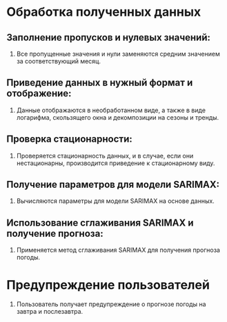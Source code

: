 # Обработка полученных данных

## Заполнение пропусков и нулевых значений:
1. Все пропущенные значения и нули заменяются средним значением за соответствующий месяц.

## Приведение данных в нужный формат и отображение:
1. Данные отображаются в необработанном виде, а также в виде логарифма, скользящего окна и декомпозиции на сезоны и тренды.

## Проверка стационарности:
1. Проверяется стационарность данных, и в случае, если они нестационарны, производится приведение к стационарному виду.

## Получение параметров для модели SARIMAX:
1. Вычисляются параметры для модели SARIMAX на основе данных.

## Использование сглаживания SARIMAX и получение прогноза:
1. Применяется метод сглаживания SARIMAX для получения прогноза погоды.

# Предупреждение пользователей
1. Пользователь получает предупреждение о прогнозе погоды на завтра и послезавтра.
